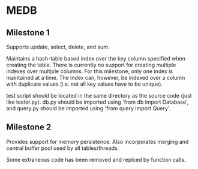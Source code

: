 # MEDB
## Milestone 1
Supports update, select, delete, and sum.

Maintains a hash-table based index over the key column specified when creating the table. There is currently no support for creating multiple indexes over multiple columns. For this milestone, only one index is maintained at a time. The index can, however, be indexed over a column with duplicate values (i.e. not all key values have to be unique).

test script should be located in the same directory as the source code (just like tester.py). db.py should be imported using 'from db import Database', and query.py should be imported using 'from query import Query'.

## Milestone 2
Provides support for memory persistence. Also incorporates merging and central
buffer pool used by all tables/threads.

Some extraneous code has been removed and replced by function calls.
